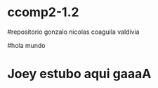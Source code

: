 # ccomp2-1.2

#repositorio gonzalo nicolas coaguila valdivia 

#hola mundo 
# Joey estubo aqui gaaaA



